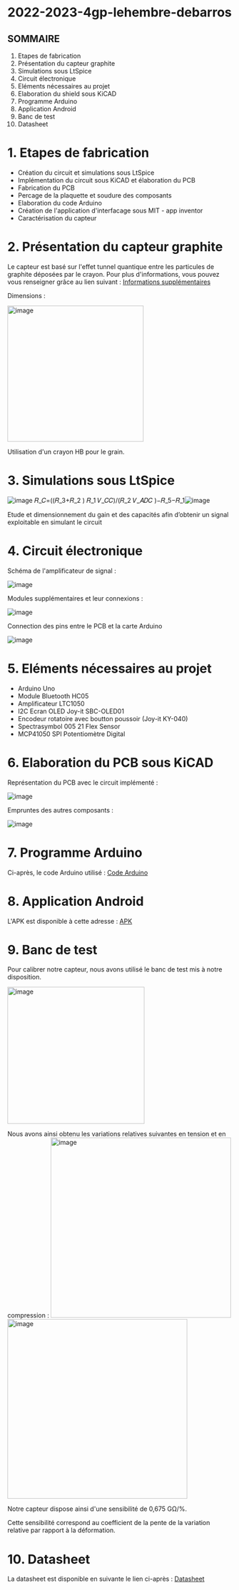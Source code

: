 # 2022-2023-4gp-lehembre-debarros

## SOMMAIRE 

1. Etapes de fabrication
2. Présentation du capteur graphite 
3. Simulations sous LtSpice
4. Circuit électronique
5. Eléments nécessaires au projet
6. Elaboration du shield sous KiCAD
7. Programme Arduino
8. Application Android
9. Banc de test
10. Datasheet 

# 1. Etapes de fabrication

- Création du circuit et simulations sous LtSpice
- Implémentation du circuit sous KiCAD et élaboration du PCB 
- Fabrication du PCB
- Percage de la plaquette et soudure des composants 
- Elaboration du code Arduino
- Création de l'application d'interfacage sous MIT - app inventor
- Caractérisation du capteur

# 2. Présentation du capteur graphite 

Le capteur est basé sur l'effet tunnel quantique entre les particules de graphite déposées par le crayon. 
Pour plus d'informations, vous pouvez vous renseigner grâce au lien suivant : [Informations supplémentaires](https://github.com/MOSH-Insa-Toulouse/2022-2023-4gp-lehembre-debarros/blob/d776b440ef20fb4f5e64abb67d3f56df1f3a449e/++Publi%20Pencil%20Drawn%20Strain%20Gauges-srep03812.pdf)

Dimensions : 

<img width="305" alt="image" src="https://user-images.githubusercontent.com/123983006/233673780-bb326a95-9697-457d-ab55-849565c78948.png">

Utilisation d'un crayon HB pour le grain.

# 3. Simulations sous LtSpice

![image](https://github.com/MOSH-Insa-Toulouse/2022-2023-4gp-lehembre-debarros/assets/123983006/37055e73-0361-40ae-8ce9-98f88d7cde84)
𝑅_𝐶=((𝑅_3+𝑅_2 ) 𝑅_1 𝑉_𝐶𝐶)/(𝑅_2 𝑉_𝐴𝐷𝐶 )−𝑅_5−𝑅_1![image](https://github.com/MOSH-Insa-Toulouse/2022-2023-4gp-lehembre-debarros/assets/123983006/94360aaf-e978-45fe-9745-6de659d58783)

Etude et dimensionnement du gain et des capacités afin d’obtenir un signal exploitable en simulant le circuit

# 4. Circuit électronique 

Schéma de l'amplificateur de signal :
 
![image](https://user-images.githubusercontent.com/123983006/233670098-0d6b56d7-fcdb-4a46-a134-9d60f6946954.png)

Modules supplémentaires et leur connexions : 

![image](https://user-images.githubusercontent.com/123983006/233670651-80eaf7b7-4b44-4b1c-9065-9e1a6c9549bc.png)

Connection des pins entre le PCB et la carte Arduino

![image](https://user-images.githubusercontent.com/123983006/233671289-94eeec8e-3fbc-4118-b84e-bf61e8f388fc.png)


# 5. Eléments nécessaires au projet 

-	Arduino Uno
-	Module Bluetooth HC05
-	Amplificateur LTC1050 
-	I2C Ecran OLED Joy-it SBC-OLED01
-	Encodeur rotatoire avec boutton poussoir (Joy-it KY-040) 
-	Spectrasymbol 005 21 Flex Sensor
-	MCP41050 SPI Potentiomètre Digital 

# 6. Elaboration du PCB sous KiCAD

Représentation du PCB avec le circuit implémenté : 

![image](https://user-images.githubusercontent.com/123983006/233671496-8657108f-28f1-4707-b5d3-a29620d68c3c.png)

Empruntes des autres composants : 

![image](https://user-images.githubusercontent.com/123983006/233671934-35ba265f-30e9-4f8b-8c31-10f8902c15b0.png)

# 7. Programme Arduino

Ci-après, le code Arduino utilisé : [Code Arduino](https://github.com/MOSH-Insa-Toulouse/2022-2023-4gp-lehembre-debarros/blob/07b504035136efd2108f1f7b01446d1b1bee7c57/Code_arduino_Lauriane_Alan.ino)

# 8. Application Android

L'APK est disponible à cette adresse : [APK](https://github.com/MOSH-Insa-Toulouse/2022-2023-4gp-lehembre-debarros/blob/c0ea48ad6c8dff68e6e4c520c7baa0256ce2a0f2/Capteur_Graphite_Final.apk)

# 9. Banc de test

Pour calibrer notre capteur, nous avons utilisé le banc de test mis à notre disposition. 

<img width="307" alt="image" src="https://user-images.githubusercontent.com/123983006/233672885-3f3f39ab-638e-4f1a-a48f-ac6c1df0d200.png">

Nous avons ainsi obtenu les variations relatives suivantes en tension et en compression : 
<img width="404" alt="image" src="https://github.com/MOSH-Insa-Toulouse/2022-2023-4gp-lehembre-debarros/assets/123983006/24f43f09-9aa6-4fed-8fac-2e13231a1648"> <img width="403" alt="image" src="https://github.com/MOSH-Insa-Toulouse/2022-2023-4gp-lehembre-debarros/assets/123983006/742519d9-3b41-48de-ba39-d683817fa632">

Notre capteur dispose ainsi d'une sensibilité de 0,675 GΩ/%.

Cette sensibilité correspond au coefficient de la pente de la variation relative par rapport à la déformation. 

# 10. Datasheet

La datasheet est disponible en suivante le lien ci-après : [Datasheet](https://github.com/MOSH-Insa-Toulouse/2022-2023-4gp-lehembre-debarros/blob/970a85952978378579259352fa356e7eba29f6f5/Datasheet%20-%20Capteur.pdf)




